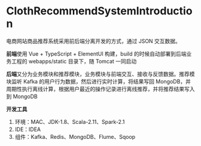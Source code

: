 # ClothRecommendSystemIntroduction

电商网站商品推荐系统采用前后端分离开发的方式，通过 JSON 交互数据。



**前端**使用 Vue + TypeScript + ElementUI 构建，build 的时候自动部署到后端业务工程的 webapps/static 目录下，随 Tomcat 一同启动


**后端**又分为业务模块和推荐模块，业务模块与前端交互、接收与反馈数据。推荐模块监听 Kafka 的用户行为数据，然后进行实时计算，将结果写回 MongoDB，并周期性执行离线计算，根据用户最近的操作记录进行离线推荐，并将推荐结果写入到 MongoDB 


**开发工具**

1. 环境：MAC、JDK-1.8、Scala-2.11、Spark-2.1
2. IDE：IDEA
3. 组件：Kafka、Redis、MongoDB、Flume、Sqoop



